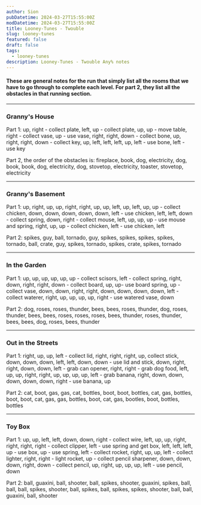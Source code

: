 ```yaml
---
author: Sion
pubDatetime: 2024-03-27T15:55:00Z
modDatetime: 2024-03-27T15:55:00Z
title: Looney-Tunes - Twouble
slug: looney-tunes
featured: false
draft: false
tags:
  - looney-tunes
description: Looney-Tunes - Twouble Any% notes
---
```


#### These are general notes for the run that simply list all the rooms that we have to go through to complete each level. For part 2, they list all the obstacles in that running section.

---

### Granny's House

Part 1: up, right - collect plate, left, up - collect plate, up, up - move table, right - collect vase, up - use vase, right, right, down - collect bone, up, right, right, down - collect key, up, left, left, left, up, left - use bone, left - use key

Part 2, the order of the obstacles is: fireplace, book, dog, electricity, dog, book, book, dog, electricity, dog, stovetop, electricity, toaster, stovetop, electricity

---

### Granny's Basement

Part 1: up, right, up, up, right, right, up, up, left, up, left, up, up - collect chicken, down, down, down, down, down, left - use chicken, left, left, down - collect spring, down, right - collect mouse, left, up, up, up - use mouse and spring, right, up, up - collect chicken, left - use chicken, left

Part 2: spikes, guy, ball, tornado, guy, spikes, spikes, spikes, spikes, tornado, ball, crate, guy, spikes, tornado, spikes, crate, spikes, tornado

---

### In the Garden

Part 1: up, up, up, up, up, up - collect scisors, left - collect spring, right, down, right, right, down - collect board, up, up- use board spring, up -collect vase, down, down, right, right, down, down, down, down, left - collect waterer, right, up, up, up, up, right - use watered vase, down

Part 2: dog, roses, roses, thunder, bees, bees, roses, thunder, dog, roses, thunder, bees, bees, roses, roses, roses, bees, thunder, roses, thunder, bees, bees, dog, roses, bees, thunder

---

### Out in the Streets

Part 1: right, up, up, left - collect lid, right, right, right, up, collect stick, down, down, down, left, left, down, down - use lid and stick, down, right, right, down, down, left - grab can opener, right, right - grab dog food, left, up, up, right, right, up, up, up, up, left - grab banana, right, down, down, down, down, down, right - use banana, up

Part 2: cat, boot, gas, gas, cat, bottles, boot, boot, bottles, cat, gas, bottles, boot, boot, cat, gas, gas, bottles, boot, cat, gas, bootles, boot, bottles, bottles

---

### Toy Box

Part 1: up, up, left, left, down, down, right - collect wire, left, up, up, right, right, right, right - collect clipper, left - use spring and get box, left, left, left, up - use box, up - use spring, left - collect rocket, right, up, up, left - collect lighter, right, right - light rocket, up - collect pencil sharpener, down, down, down, right, down - collect pencil, up, right, up, up, up, left - use pencil, down

Part 2: ball, guaxini, ball, shooter, ball, spikes, shooter, guaxini, spikes, ball, ball, ball, spikes, shooter, ball, spikes, ball, spikes, spikes, shooter, ball, ball, guaxini, ball, shooter
